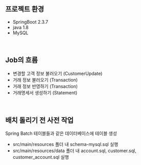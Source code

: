 프로젝트 환경
---
* SpringBoot 2.3.7
* java 1.8
* MySQL

<br>

Job의 흐름
---
* 변경할 고객 정보 불러오기 (CustomerUpdate)
* 거래 정보 불러오기 (Transaction)
* 거래 정보 반영하기 (Transaction)
* 거래명세서 생성하기 (Statement)

<br>

배치 돌리기 전 사전 작업
---
Spring Batch 테이블들과 같은 데이터베이스에 테이블 생성

* src/main/resources 폴더 내 schema-mysql.sql 실행
* src/main/resources/data 폴더 내 account.sql, customer.sql, customer_account.sql 실행

